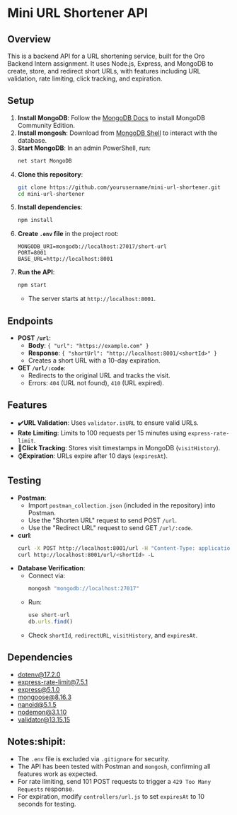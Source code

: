 # Mini URL Shortener API

## Overview
This is a backend API for a URL shortening service, built for the Oro Backend Intern assignment. It uses Node.js, Express, and MongoDB to create, store, and redirect short URLs, with features including URL validation, rate limiting, click tracking, and expiration.

## Setup
1. **Install MongoDB**: Follow the [MongoDB Docs](https://www.mongodb.com/docs/manual/installation/) to install MongoDB Community Edition.
2. **Install mongosh**: Download from [MongoDB Shell](https://www.mongodb.com/try/download/shell) to interact with the database.
3. **Start MongoDB**: In an admin PowerShell, run:
   ```bash
   net start MongoDB
   ```
4. **Clone this repository**:
   ```bash
   git clone https://github.com/yourusername/mini-url-shortener.git
   cd mini-url-shortener
   ```
5. **Install dependencies**:
   ```bash
   npm install
   ```
6. **Create `.env` file** in the project root:
   ```
   MONGODB_URI=mongodb://localhost:27017/short-url
   PORT=8001
   BASE_URL=http://localhost:8001
   ```
7. **Run the API**:
   ```bash
   npm start
   ```
   - The server starts at `http://localhost:8001`.

## Endpoints
- **POST `/url`**:
  - **Body**: `{ "url": "https://example.com" }`
  - **Response**: `{ "shortUrl": "http://localhost:8001/<shortId>" }`
  - Creates a short URL with a 10-day expiration.
- **GET `/url/:code`**:
  - Redirects to the original URL and tracks the visit.
  - Errors: `404` (URL not found), `410` (URL expired).

## Features
- ✔️**URL Validation**: Uses `validator.isURL` to ensure valid URLs.
- **Rate Limiting**: Limits to 100 requests per 15 minutes using `express-rate-limit`.
- 📑**Click Tracking**: Stores visit timestamps in MongoDB (`visitHistory`).
- ⌚**Expiration**: URLs expire after 10 days (`expiresAt`).

## Testing
- **Postman**:
  - Import `postman_collection.json` (included in the repository) into Postman.
  - Use the "Shorten URL" request to send POST `/url`.
  - Use the "Redirect URL" request to send GET `/url/:code`.
- **curl**:
  ```bash
  curl -X POST http://localhost:8001/url -H "Content-Type: application/json" -d '{"url": "https://example.com"}'
  curl http://localhost:8001/url/<shortId> -L
  ```
- **Database Verification**:
  - Connect via:
    ```bash
    mongosh "mongodb://localhost:27017"
    ```
  - Run:
    ```javascript
    use short-url
    db.urls.find()
    ```
  - Check `shortId`, `redirectURL`, `visitHistory`, and `expiresAt`.

## Dependencies
- dotenv@17.2.0
- express-rate-limit@7.5.1
- express@5.1.0
- mongoose@8.16.3
- nanoid@5.1.5
- nodemon@3.1.10
- validator@13.15.15

## Notes:shipit:
- The `.env` file is excluded via `.gitignore` for security.
- The API has been tested with Postman and `mongosh`, confirming all features work as expected.
- For rate limiting, send 101 POST requests to trigger a `429 Too Many Requests` response.
- For expiration, modify `controllers/url.js` to set `expiresAt` to 10 seconds for testing.
